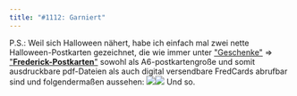 ```yaml
---
title: "#1112: Garniert"
---
```


P.S.:
Weil sich Halloween nähert, habe ich einfach mal zwei nette Halloween-Postkarten gezeichnet, die wie immer unter <a href="http://www.fonflatter.de/geschenke">"Geschenke"</a> => <a href="http://www.fonflatter.de/karten">"<strong>Frederick-Postkarten</strong>"</a> sowohl als A6-postkartengroße und somit ausdruckbare pdf-Dateien als auch digital versendbare FredCards abrufbar sind und folgendermaßen aussehen:
<a href="http://www.fonflatter.de/karten"><img src="http://www.fonflatter.de/bilder/karten/hallo_s.jpg"><img src="http://www.fonflatter.de/bilder/karten/vogelscheuche_s.jpg"></a>
Und so.
